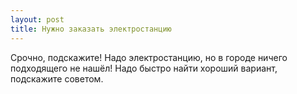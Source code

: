 ```yaml
---
layout: post 
title: Нужно заказать электростанцию 
--- 
```

Срочно, подскажите! Надо электростанцию, но в городе ничего подходящего не нашёл! Надо быстро найти хороший вариант, подскажите советом.